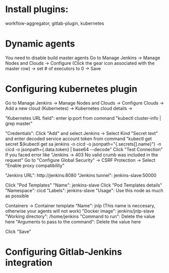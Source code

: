 # Install plugins: 
workflow-aggregator, gitlab-plugin, kubernetes

# Dynamic agents
You need to disable build master agents
Go to Manage Jenkins -> Manage Nodes and Clouds -> Configure (Click the gear icon associated with the master row) -> set # of executors to 0 -> Save


# Configuring kubernetes plugin

Go to Manage Jenkins -> Manage Nodes and Clouds -> Configure Clouds -> Add a new cloud (Kubernetes) -> Kubernetes cloud details ->

"Kubernetes URL field": enter ip:port from command "kubectl cluster-info | grep master"

"Credentials": Click "Add" and select Jenkins -> Select Kind "Secret text" and enter decoded service account token from command "kubectl get secret $(kubectl get sa jenkins -n cicd -o jsonpath="{.secrets[].name}") -n cicd -o jsonpath={.data.token} | base64 --decode"
Click "Test Connection"
If you faced error like "Jenkins -> 403 No valid crumb was included in the request"
Go to "Configure Global Security" -> CSRF Protection -> Select "Enable proxy compatibility"

"Jenkins URL": http://jenkins:8080
"Jenkins tunnel": jenkins-slave:50000


Click "Pod Templates"
"Name": jenkins-slave
Click "Pod Templates details"
"Namespace": cicd
"Labels": jenkins-slave
"Usage": Use this node as much as possible

Containers -> Container template
"Name": jnlp (This name is neccesary, otherwise your agents will not work)
"Docker image": jenkins/jnlp-slave
"Working directory": /home/jenkins
"Command to run": Delete the value here
"Arguments to pass to the command": Delete the value here

Click "Save"


# Configuring Gitlab-Jenkins integration




